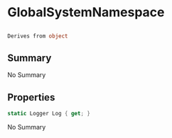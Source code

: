 # GlobalSystemNamespace

## 
```c#
Derives from object
```

## Summary

No Summary
## Properties

```c#
static Logger Log { get; } 
```
No Summary
